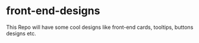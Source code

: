 # front-end-designs
This Repo will have some cool designs like front-end cards, tooltips, buttons designs etc.
